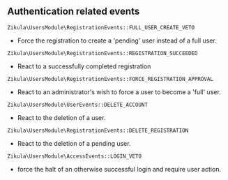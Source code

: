 ## Authentication related events

`Zikula\UsersModule\RegistrationEvents::FULL_USER_CREATE_VETO`

 - Force the registration to create a 'pending' user instead of a full user.

`Zikula\UsersModule\RegistrationEvents::REGISTRATION_SUCCEEDED`

 - React to a successfully completed registration

`Zikula\UsersModule\RegistrationEvents::FORCE_REGISTRATION_APPROVAL`

 - React to an administrator's wish to force a user to become a 'full' user.

`Zikula\UsersModule\UserEvents::DELETE_ACCOUNT`

 - React to the deletion of a user.

`Zikula\UsersModule\RegistrationEvents::DELETE_REGISTRATION`

 - React to the deletion of a pending user.

`Zikula\UsersModule\AccessEvents::LOGIN_VETO`

 - force the halt of an otherwise successful login and require user action.
